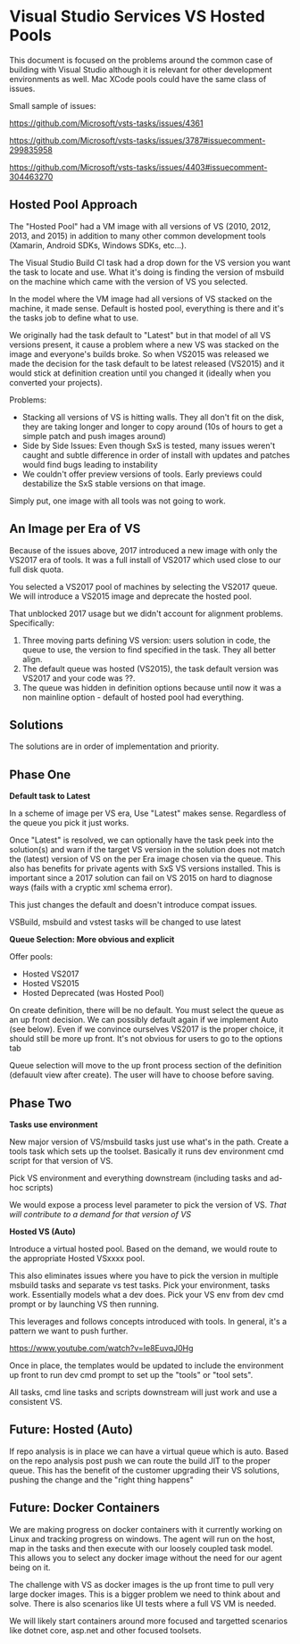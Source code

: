 # Visual Studio Services VS Hosted Pools  

This document is focused on the problems around the common case of building with Visual Studio although it is relevant for other development environments as well.  Mac XCode pools could have the same class of issues.

Small sample of issues:  

https://github.com/Microsoft/vsts-tasks/issues/4361  

https://github.com/Microsoft/vsts-tasks/issues/3787#issuecomment-299835958  

https://github.com/Microsoft/vsts-tasks/issues/4403#issuecomment-304463270  

## Hosted Pool Approach

The "Hosted Pool" had a VM image with all versions of VS (2010, 2012, 2013, and 2015) in addition to many other common development tools (Xamarin, Android SDKs, Windows SDKs, etc...).

The Visual Studio Build CI task had a drop down for the VS version you want the task to locate and use.  What it's doing is finding the version of msbuild on the machine which came with the version of VS you selected.

In the model where the VM image had all versions of VS stacked on the machine, it made sense.  Default is hosted pool, everything is there and it's the tasks job to define what to use.

We originally had the task default to "Latest" but in that model of all VS versions present, it cause a problem where a new VS was stacked on the image and everyone's builds broke.  So when VS2015 was released we made the decision for the task default to be latest released (VS2015) and it would stick at definition creation until you changed it (ideally when you converted your projects).

Problems:  

  - Stacking all versions of VS is hitting walls.  They all don't fit on the disk, they are taking longer and  longer to copy around (10s of hours to get a simple patch and push images around)
  - Side by Side Issues: Even though SxS is tested, many issues weren't caught and subtle difference in order of install with updates and patches would find bugs leading to instability
  - We couldn't offer preview versions of tools.  Early previews could destabilize the SxS stable versions on that image.

Simply put, one image with all tools was not going to work.

## An Image per Era of VS

Because of the issues above, 2017 introduced a new image with only the VS2017 era of tools.  It was a full install of VS2017 which used close to our full disk quota.

You selected a VS2017 pool of machines by selecting the VS2017 queue.  We will introduce a VS2015 image and deprecate the hosted pool.

That unblocked 2017 usage but we didn't account for alignment problems.  Specifically:

1.  Three moving parts defining VS version: users solution in code, the queue to use, the version to find specified in the task.  They all better align.
2.  The default queue was hosted (VS2015), the task default version was VS2017 and your code was ??.
3.  The queue was hidden in definition options because until now it was a non mainline option - default of hosted pool had everything.


## Solutions

The solutions are in order of implementation and priority.

## Phase One  

**Default task to Latest**  

In a scheme of image per VS era, Use "Latest" makes sense.  Regardless of the queue you pick it just works.

Once "Latest" is resolved, we can optionally have the task peek into the solution(s) and warn if the target VS version in the solution does not match the (latest) version of VS on the per Era image chosen via the queue.  This also has benefits for private agents with SxS VS versions installed.  This is important since a 2017 solution can fail on VS 2015 on hard to diagnose ways (fails with a cryptic xml schema error).

This just changes the default and doesn't introduce compat issues.

VSBuild, msbuild and vstest tasks will be changed to use latest 

**Queue Selection: More obvious and explicit**  

Offer pools:

  - Hosted VS2017
  - Hosted VS2015
  - Hosted Deprecated (was Hosted Pool)

On create definition, there will be no default.  You must select the queue as an up front decision.  We can possibly default again if we implement Auto (see below).  Even if we convince ourselves VS2017 is the proper choice, it should still be more up front.  It's not obvious for users to go to the options tab 

Queue selection will move to the up front process section of the definition (defauult view after create).  The user will have to choose before saving.

## Phase Two

**Tasks use environment**

New major version of VS/msbuild tasks just use what's in the path.  Create a tools task which sets up the toolset.  Basically it runs dev environment cmd script for that version of VS.

Pick VS environment and everything downstream (including tasks and ad-hoc scripts)

We would expose a process level parameter to pick the version of VS.  *That will contribute to a demand for that version of VS*

**Hosted VS (Auto)**  

Introduce a virtual hosted pool.  Based on the demand, we would route to the appropriate Hosted VSxxxx pool.

This also eliminates issues where you have to pick the version in multiple msbuild tasks and separate vs test tasks.  Pick your environment, tasks work.  Essentially models what a dev does.  Pick your VS env from dev cmd prompt or by launching VS then running.

This leverages and follows concepts introduced with tools.  In general, it's a pattern we want to push further.

https://www.youtube.com/watch?v=Ie8EuvqJ0Hg

Once in place, the templates would be updated to include the environment up front to run dev cmd prompt to set up the "tools" or "tool sets". 

All tasks, cmd line tasks and scripts downstream will just work and use a consistent VS.

## Future: Hosted (Auto)

If repo analysis is in place we can have a virtual queue which is auto.  Based on the repo analysis post push we can route the build JIT to the proper queue.  This has the benefit of the customer upgrading their VS solutions, pushing the change and the "right thing happens"

## Future: Docker Containers

We are making progress on docker containers with it currently working on Linux and tracking progress on windows.  The agent will run on the host, map in the tasks and then execute with our loosely coupled task model.  This allows you to select any docker image without the need for our agent being on it.

The challenge with VS as docker images is the up front time to pull very large docker images.  This is a bigger problem we need to think about and solve.  There is also scenarios like UI tests where a full VS VM is needed.

We will likely start containers around more focused and targetted scenarios like dotnet core, asp.net and other focused toolsets.





























